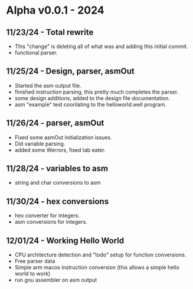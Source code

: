 # Alpha v0.0.1 - 2024

## 11/23/24 - Total rewrite

* This "change" is deleting all of what was and adding this initial commit.
* functional parser.

## 11/25/24 - Design, parser, asmOut

* Started the asm output file.
* finished instruction parsing, this pretty much completes the parser.
* some design additions, added to the design file documentation.
* asm "example" test coorilating to the helloworld.well program.

## 11/26/24 - parser, asmOut

* Fixed some asmOut initialization issues.
* Did variable parsing.
* added some Werrors, fixed tab eater.

## 11/28/24 - variables to asm

* string and char conversions to asm

## 11/30/24 - hex conversions

* hex converter for integers.
* asm conversions for integers.

## 12/01/24 - Working Hello World 

* CPU architecture detection and "todo" setup for function conversions.
* Free parser data
* Simple arm macos instruction conversion (this allows a simple hello world to work)
* run gnu assembler on asm output
